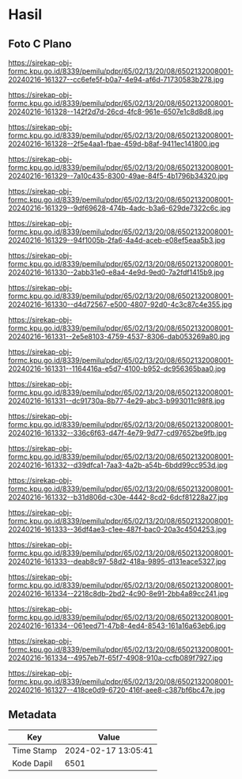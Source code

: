 # Hasil

## Foto C Plano

https://sirekap-obj-formc.kpu.go.id/8339/pemilu/pdpr/65/02/13/20/08/6502132008001-20240216-161327--cc6efe5f-b0a7-4e94-af6d-71730583b278.jpg

https://sirekap-obj-formc.kpu.go.id/8339/pemilu/pdpr/65/02/13/20/08/6502132008001-20240216-161328--142f2d7d-26cd-4fc8-961e-6507e1c8d8d8.jpg

https://sirekap-obj-formc.kpu.go.id/8339/pemilu/pdpr/65/02/13/20/08/6502132008001-20240216-161328--2f5e4aa1-fbae-459d-b8af-9411ec141800.jpg

https://sirekap-obj-formc.kpu.go.id/8339/pemilu/pdpr/65/02/13/20/08/6502132008001-20240216-161329--7a10c435-8300-49ae-84f5-4b1796b34320.jpg

https://sirekap-obj-formc.kpu.go.id/8339/pemilu/pdpr/65/02/13/20/08/6502132008001-20240216-161329--9df69628-474b-4adc-b3a6-629de7322c6c.jpg

https://sirekap-obj-formc.kpu.go.id/8339/pemilu/pdpr/65/02/13/20/08/6502132008001-20240216-161329--94f1005b-2fa6-4a4d-aceb-e08ef5eaa5b3.jpg

https://sirekap-obj-formc.kpu.go.id/8339/pemilu/pdpr/65/02/13/20/08/6502132008001-20240216-161330--2abb31e0-e8a4-4e9d-9ed0-7a2fdf1415b9.jpg

https://sirekap-obj-formc.kpu.go.id/8339/pemilu/pdpr/65/02/13/20/08/6502132008001-20240216-161330--d4d72567-e500-4807-92d0-4c3c87c4e355.jpg

https://sirekap-obj-formc.kpu.go.id/8339/pemilu/pdpr/65/02/13/20/08/6502132008001-20240216-161331--2e5e8103-4759-4537-8306-dab053269a80.jpg

https://sirekap-obj-formc.kpu.go.id/8339/pemilu/pdpr/65/02/13/20/08/6502132008001-20240216-161331--1164416a-e5d7-4100-b952-dc956365baa0.jpg

https://sirekap-obj-formc.kpu.go.id/8339/pemilu/pdpr/65/02/13/20/08/6502132008001-20240216-161331--dc91730a-8b77-4e29-abc3-b993011c98f8.jpg

https://sirekap-obj-formc.kpu.go.id/8339/pemilu/pdpr/65/02/13/20/08/6502132008001-20240216-161332--336c6f63-d47f-4e79-9d77-cd97652be9fb.jpg

https://sirekap-obj-formc.kpu.go.id/8339/pemilu/pdpr/65/02/13/20/08/6502132008001-20240216-161332--d39dfca1-7aa3-4a2b-a54b-6bdd99cc953d.jpg

https://sirekap-obj-formc.kpu.go.id/8339/pemilu/pdpr/65/02/13/20/08/6502132008001-20240216-161332--b31d806d-c30e-4442-8cd2-6dcf81228a27.jpg

https://sirekap-obj-formc.kpu.go.id/8339/pemilu/pdpr/65/02/13/20/08/6502132008001-20240216-161333--36df4ae3-c1ee-487f-bac0-20a3c4504253.jpg

https://sirekap-obj-formc.kpu.go.id/8339/pemilu/pdpr/65/02/13/20/08/6502132008001-20240216-161333--deab8c97-58d2-418a-9895-d131eace5327.jpg

https://sirekap-obj-formc.kpu.go.id/8339/pemilu/pdpr/65/02/13/20/08/6502132008001-20240216-161334--2218c8db-2bd2-4c90-8e91-2bb4a89cc241.jpg

https://sirekap-obj-formc.kpu.go.id/8339/pemilu/pdpr/65/02/13/20/08/6502132008001-20240216-161334--061eed71-47b8-4ed4-8543-161a16a63eb6.jpg

https://sirekap-obj-formc.kpu.go.id/8339/pemilu/pdpr/65/02/13/20/08/6502132008001-20240216-161334--4957eb7f-65f7-4908-910a-ccfb089f7927.jpg

https://sirekap-obj-formc.kpu.go.id/8339/pemilu/pdpr/65/02/13/20/08/6502132008001-20240216-161327--418ce0d9-6720-416f-aee8-c387bf6bc47e.jpg


## Metadata

| Key        | Value               |
| ---------- | ------------------- |
| Time Stamp | 2024-02-17 13:05:41 |
| Kode Dapil | 6501                |



